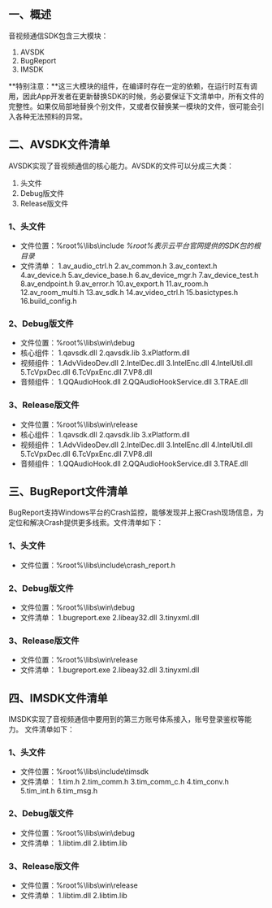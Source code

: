 ## 一、概述
音视频通信SDK包含三大模块：
1. AVSDK
2. BugReport
3. IMSDK

**特别注意：**这三大模块的组件，在编译时存在一定的依赖，在运行时互有调用，因此App开发者在更新替换SDK的时候，务必要保证下文清单中，所有文件的完整性。如果仅局部地替换个别文件，又或者仅替换某一模块的文件，很可能会引入各种无法预料的异常。

## 二、AVSDK文件清单
AVSDK实现了音视频通信的核心能力。AVSDK的文件可以分成三大类：
1. 头文件
2. Debug版文件
3. Release版文件

### 1、头文件
- 文件位置：%root%\libs\include
*%root%表示云平台官网提供的SDK包的根目录*
- 文件清单：
1.av_audio_ctrl.h
2.av_common.h
3.av_context.h
4.av_device.h
5.av_device_base.h
6.av_device_mgr.h
7.av_device_test.h
8.av_endpoint.h
9.av_error.h
10.av_export.h
11.av_room.h
12.av_room_multi.h
13.av_sdk.h
14.av_video_ctrl.h
15.basictypes.h
16.build_config.h

### 2、Debug版文件
- 文件位置：%root%\libs\win\debug
- 核心组件：
1.qavsdk.dll
2.qavsdk.lib
3.xPlatform.dll
- 视频组件：
1.AdvVideoDev.dll
2.IntelDec.dll
3.IntelEnc.dll
4.IntelUtil.dll
5.TcVpxDec.dll
6.TcVpxEnc.dll
7.VP8.dll
- 音频组件：
1.QQAudioHook.dll
2.QQAudioHookService.dll
3.TRAE.dll

### 3、Release版文件
- 文件位置：%root%\libs\win\release
- 核心组件：
1.qavsdk.dll
2.qavsdk.lib
3.xPlatform.dll
- 视频组件：
1.AdvVideoDev.dll
2.IntelDec.dll
3.IntelEnc.dll
4.IntelUtil.dll
5.TcVpxDec.dll
6.TcVpxEnc.dll
7.VP8.dll
- 音频组件：
1.QQAudioHook.dll
2.QQAudioHookService.dll
3.TRAE.dll

## 三、BugReport文件清单
BugReport支持Windows平台的Crash监控，能够发现并上报Crash现场信息，为定位和解决Crash提供更多线索。文件清单如下：
### 1、头文件
- 文件位置：%root%\libs\include\crash_report.h

### 2、Debug版文件
- 文件位置：%root%\libs\win\debug
- 文件清单：
1.bugreport.exe
2.libeay32.dll
3.tinyxml.dll

### 3、Release版文件
- 文件位置：%root%\libs\win\release
- 文件清单：
1.bugreport.exe
2.libeay32.dll
3.tinyxml.dll

## 四、IMSDK文件清单
IMSDK实现了音视频通信中要用到的第三方账号体系接入，账号登录鉴权等能力。 文件清单如下：
### 1、头文件
- 文件位置：%root%\libs\include\timsdk
- 文件清单：
1.tim.h
2.tim_comm.h
3.tim_comm_c.h
4.tim_conv.h
5.tim_int.h
6.tim_msg.h

### 2、Debug版文件
- 文件位置：%root%\libs\win\debug
- 文件清单：
1.libtim.dll
2.libtim.lib

### 3、Release版文件
- 文件位置：%root%\libs\win\release
- 文件清单：
1.libtim.dll
2.libtim.lib